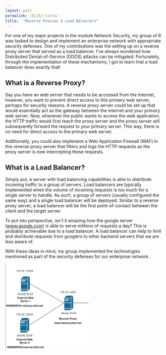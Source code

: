 ```yaml
---
layout: post
permalink: /ELI5/:title/
title:  "Reverse Proxies & Load Balancers"
---
```


For one of my major projects in the module Network Security, my group of 6 was tasked to design and implement an enterprise network with appropriate security defenses. One of my contributions was the setting up on a reverse proxy server that served as a load balancer. I've always wondered how Distributed Denial-of-Service (DDOS) attacks can be mitigated. Fortunately, through the implementation of these mechanisms, I got to learn that a load balancer does exactly that!

## What is a Reverse Proxy?
Say you have an web server that needs to be accessed from the internet, however, you want to prevent direct access to this primary web server, perhaps for security reasons. A reverse proxy server could be set up that would essentially act as the gateway between the internet and your primary web server. Now, whenever the public wants to access the web application, the HTTP traffic would first reach the proxy server and the proxy server will subsequently forward the request to your primary server. This way, there is no need for direct access to the primary web server.

Additionally, you could also implement a Web Application Firewall (WAF) in this reverse proxy server that filters and logs the HTTP requests as the proxy server is now intercepting these requests. 

## What is a Load Balancer?
Simply put, a server with load balancing capabilities is able to distribute incoming traffic to a group of servers. Load balancers are typically implemented when the volume of incoming requests is too much for a single server to handle. As such, a group of servers (usually configured the same way) and a single load balancer will be deployed. Similar to a reverse proxy server, a load balancer will be the first point-of-contact between the client and the target server.

To put into perspective, isn't it amazing how the google server (www.google.com) is able to serve millions of requests a day? This is probably achievable due to a load balancer. A load balancer can help to limit and distribute requests from googlers to other backend servers that we are less aware of. 


With these ideas in mind, my group implemented the technologies mentioned as part of the security defenses for our enterprise network. 
<br>

![](/screenshots/RPLB/2022-12-19_17-26.png)

